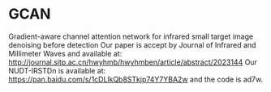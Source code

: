 # GCAN
Gradient-aware channel attention network for infrared small target image denoising before detection
Our paper is accept by Journal of Infrared and Millimeter Waves and available at: http://journal.sitp.ac.cn/hwyhmb/hwyhmben/article/abstract/2023144
Our NUDT-IRSTDn is available at: https://pan.baidu.com/s/1cDLlkQb8STkjp74Y7YBA2w and the code is ad7w.
